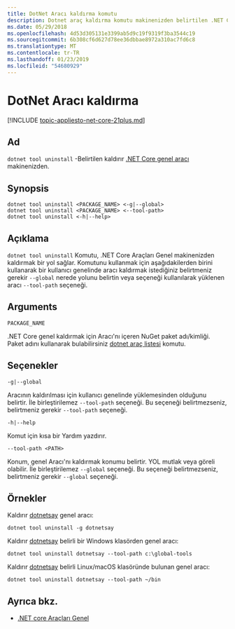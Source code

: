 ```yaml
---
title: DotNet Aracı kaldırma komutu
description: Dotnet araç kaldırma komutu makinenizden belirtilen .NET Core genel aracı kaldırır.
ms.date: 05/29/2018
ms.openlocfilehash: 4d53d305131e3399ab5d9c19f9319f3ba3544c19
ms.sourcegitcommit: 6b308cf6d627d78ee36dbbae8972a310ac7fd6c8
ms.translationtype: MT
ms.contentlocale: tr-TR
ms.lasthandoff: 01/23/2019
ms.locfileid: "54680929"
---
```

# <a name="dotnet-tool-uninstall"></a>DotNet Aracı kaldırma

[!INCLUDE [topic-appliesto-net-core-21plus.md](../../../includes/topic-appliesto-net-core-21plus.md)]

## <a name="name"></a>Ad

`dotnet tool uninstall` -Belirtilen kaldırır [.NET Core genel aracı](global-tools.md) makinenizden.

## <a name="synopsis"></a>Synopsis

```console
dotnet tool uninstall <PACKAGE_NAME> <-g|--global>
dotnet tool uninstall <PACKAGE_NAME> <--tool-path>
dotnet tool uninstall <-h|--help>
```

## <a name="description"></a>Açıklama

`dotnet tool uninstall` Komutu, .NET Core Araçları Genel makinenizden kaldırmak bir yol sağlar. Komutunu kullanmak için aşağıdakilerden birini kullanarak bir kullanıcı genelinde aracı kaldırmak istediğiniz belirtmeniz gerekir `--global` nerede yolunu belirtin veya seçeneği kullanılarak yüklenen aracı `--tool-path` seçeneği.

## <a name="arguments"></a>Arguments

`PACKAGE_NAME`

.NET Core genel kaldırmak için Aracı'nı içeren NuGet paket adı/kimliği. Paket adını kullanarak bulabilirsiniz [dotnet araç listesi](dotnet-tool-list.md) komutu.

## <a name="options"></a>Seçenekler

`-g|--global`

Aracının kaldırılması için kullanıcı genelinde yüklemesinden olduğunu belirtir. İle birleştirilemez `--tool-path` seçeneği. Bu seçeneği belirtmezseniz, belirtmeniz gerekir `--tool-path` seçeneği.

`-h|--help`

Komut için kısa bir Yardım yazdırır.

`--tool-path <PATH>`

Konum, genel Aracı'nı kaldırmak konumu belirtir. YOL mutlak veya göreli olabilir. İle birleştirilemez `--global` seçeneği. Bu seçeneği belirtmezseniz, belirtmeniz gerekir `--global` seçeneği.

## <a name="examples"></a>Örnekler

Kaldırır [dotnetsay](https://www.nuget.org/packages/dotnetsay/) genel aracı:

`dotnet tool uninstall -g dotnetsay`

Kaldırır [dotnetsay](https://www.nuget.org/packages/dotnetsay/) belirli bir Windows klasörden genel aracı:

`dotnet tool uninstall dotnetsay --tool-path c:\global-tools`

Kaldırır [dotnetsay](https://www.nuget.org/packages/dotnetsay/) belirli Linux/macOS klasöründe bulunan genel aracı:

`dotnet tool uninstall dotnetsay --tool-path ~/bin`

## <a name="see-also"></a>Ayrıca bkz.

- [.NET core Araçları Genel](global-tools.md)

